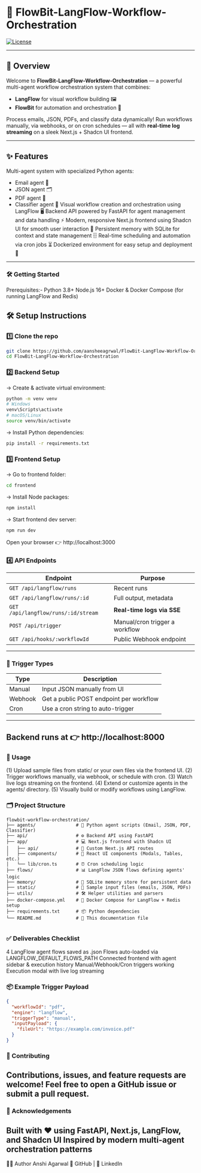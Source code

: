 # 🚀 FlowBit-LangFlow-Workflow-Orchestration

[![License](https://img.shields.io/badge/license-MIT-blue.svg)](LICENSE)

---

## 🎯 **Overview**

Welcome to **FlowBit-LangFlow-Workflow-Orchestration** — a powerful multi-agent workflow orchestration system that combines:

- **LangFlow** for visual workflow building 🖼️  
- **FlowBit** for automation and orchestration 🤖

Process emails, JSON, PDFs, and classify data dynamically! Run workflows manually, via webhooks, or on cron schedules — all with **real-time log streaming** on a sleek Next.js + Shadcn UI frontend.

---

## ✨ **Features**
Multi-agent system with specialized Python agents:
 - Email agent 📧
 - JSON agent 🗂️
 - PDF agent 📄
 - Classifier agent 🧠
Visual workflow creation and orchestration using LangFlow 🖥️
Backend API powered by FastAPI for agent management and data handling ⚡
Modern, responsive Next.js frontend using Shadcn UI for smooth user interaction 🎯
Persistent memory with SQLite for context and state management 🗄️
Real-time scheduling and automation via cron jobs ⏳
Dockerized environment for easy setup and deployment 🐳

---
### 🛠️ Getting Started
Prerequisites:-
 Python 3.8+
 Node.js 16+
 Docker & Docker Compose (for running LangFlow and Redis)

## 🛠️ **Setup Instructions**

### 1️⃣ Clone the repo

```bash
git clone https://github.com/aansheeagrwal/FlowBit-LangFlow-Workflow-Orchestration.git
cd FlowBit-LangFlow-Workflow-Orchestration
```
### 2️⃣ Backend Setup
-> Create & activate virtual environment:
```bash
python -m venv venv
# Windows
venv\Scripts\activate
# macOS/Linux
source venv/bin/activate
```
-> Install Python dependencies:
```bash
pip install -r requirements.txt
```
### 3️⃣ Frontend Setup
-> Go to frontend folder:
```bash
cd frontend
```
-> Install Node packages:
```bash
npm install
```
-> Start frontend dev server:
```bash
npm run dev
```
Open your browser 👉 http://localhost:3000
### 4️⃣ API Endpoints

| Endpoint                            | Purpose                        |
| ----------------------------------- | ------------------------------ |
| `GET /api/langflow/runs`            | Recent runs                    |
| `GET /api/langflow/runs/:id`        | Full output, metadata          |
| `GET /api/langflow/runs/:id/stream` | **Real-time logs via SSE**     |
| `POST /api/trigger`                 | Manual/cron trigger a workflow |
| `GET /api/hooks/:workflowId`        | Public Webhook endpoint        |
---

### 🔁 Trigger Types
| Type    | Description                             |
| ------- | --------------------------------------- |
| Manual  | Input JSON manually from UI             |
| Webhook | Get a public POST endpoint per workflow |
| Cron    | Use a cron string to auto-trigger       |
---

Backend runs at 👉 http://localhost:8000
---
### 🚀 Usage
(1) Upload sample files from static/ or your own files via the frontend UI.
(2) Trigger workflows manually, via webhook, or schedule with cron.
(3) Watch live logs streaming on the frontend.
(4) Extend or customize agents in the agents/ directory.
(5) Visually build or modify workflows using LangFlow.

### 🗂️ Project Structure
```plaintext
flowbit-workflow-orchestration/
├── agents/               # 🤖 Python agent scripts (Email, JSON, PDF, Classifier)
├── api/                  # ⚙️ Backend API using FastAPI
├── app/                  # 💻 Next.js frontend with Shadcn UI
│   ├── api/              # 🔌 Custom Next.js API routes
│   ├── components/       # 🎨 React UI components (Modals, Tables, etc.)
│   └── lib/cron.ts       # ⏰ Cron scheduling logic
├── flows/                # 📊 LangFlow JSON flows defining agents' logic
├── memory/               # 🧠 SQLite memory store for persistent data
├── static/               # 📂 Sample input files (emails, JSON, PDFs)
├── utils/                # 🛠️ Helper utilities and parsers
├── docker-compose.yml    # 🐳 Docker Compose for LangFlow + Redis setup
├── requirements.txt      # 📦 Python dependencies
└── README.md             # 📖 This documentation file


```

### ✅ Deliverables Checklist
4 LangFlow agent flows saved as .json
Flows auto-loaded via LANGFLOW_DEFAULT_FLOWS_PATH
Connected frontend with agent sidebar & execution history
Manual/Webhook/Cron triggers working
Execution modal with live log streaming
### 📦 Example Trigger Payload
```json
{
  "workflowId": "pdf",
  "engine": "langflow",
  "triggerType": "manual",
  "inputPayload": {
    "fileUrl": "https://example.com/invoice.pdf"
  }
}
```
### 🤝 Contributing
Contributions, issues, and feature requests are welcome! Feel free to open a GitHub issue or submit a pull request.
---
### 🙌 Acknowledgements
Built with ❤️ using FastAPI, Next.js, LangFlow, and Shadcn UI
Inspired by modern multi-agent orchestration patterns
---
👩‍💻 Author
Anshi Agarwal
🔗 GitHub | 💼 LinkedIn














